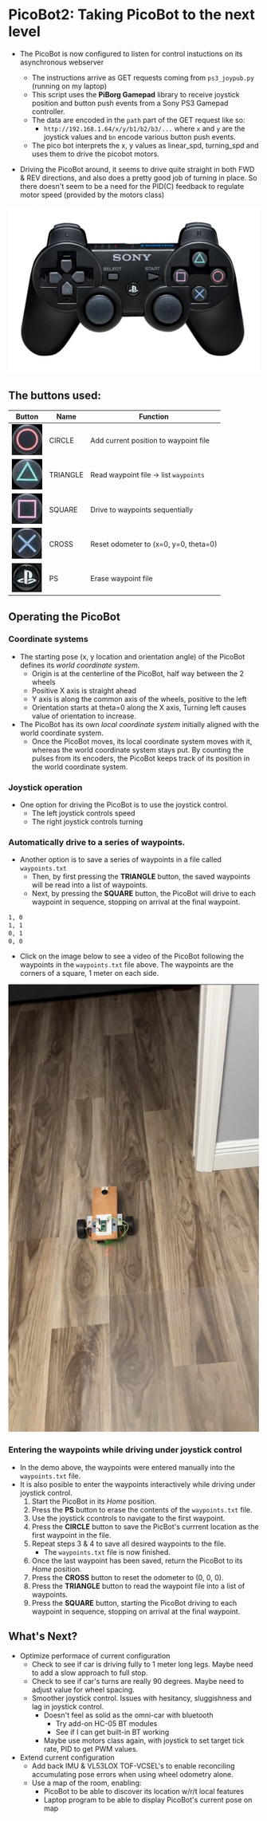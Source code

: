 # PicoBot2: Taking PicoBot to the next level

* The PicoBot is now configured to listen for control instuctions on its asynchronous webserver
    * The instructions arrive as GET requests coming from `ps3_joypub.py` (running on my laptop)
    * This script uses the **PiBorg Gamepad** library to receive joystick position and button push events from a Sony PS3 Gamepad controller.
    * The data are encoded in the `path` part of the GET request like so:
        * `http://192.168.1.64/x/y/b1/b2/b3/...` where `x` and `y` are the joystick values and `bn` encode various button push events.
    * The pico bot interprets the x, y values as linear_spd, turning_spd and uses them to drive the picobot motors.

* Driving the PicoBot around, it seems to drive quite straight in both FWD & REV directions, and also does a pretty good job of turning in place. So there doesn't seem to be a need for the  PID(C) feedback to regulate motor speed (provided by the motors class)

![PS3 gamepad controller](imgs/sony_ps3.jpg)

## The buttons used:

Button | Name  | Function
-------|-------|---------
![CIRCLE](imgs/circle.jpg) | CIRCLE | Add current position to waypoint file
![TRIANGLE](imgs/triangle.jpg) | TRIANGLE | Read waypoint file -> list `waypoints`
![SQUARE](imgs/square.jpg) | SQUARE | Drive to waypoints sequentially
![CROSS](imgs/cross.jpg) | CROSS | Reset odometer to (x=0, y=0, theta=0)
![PS](imgs/ps.jpg) | PS | Erase waypoint file

## Operating the PicoBot

### Coordinate systems

* The starting pose (x, y location and orientation angle) of the PicoBot defines its *world coordinate system*.
    * Origin is at the centerline of the PicoBot, half way between the 2 wheels
    * Positive X axis is straight ahead
    * Y axis is along the common axis of the wheels, positive to the left
    * Orientation starts at theta=0 along the X axis, Turning left causes value of orientation to increase.
* The PicoBot has its own *local coordinate system* initially aligned with the world coordinate system.
    * Once the PicoBot moves, its local coordinate system moves with it, whereas the world coordinate system stays put. By counting the pulses from its encoders, the PicoBot keeps track of its position in the world coordinate system.
    
### Joystick operation

* One option for driving the PicoBot is to use the joystick control.
    * The left joystick controls speed
    * The right joystick controls turning

### Automatically drive to a series of waypoints.

* Another option is to save a series of waypoints in a file called `waypoints.txt`
    * Then, by first pressing the **TRIANGLE** button, the saved waypoints will be read into a list of waypoints.
    * Next, by pressing the **SQUARE** button, the PicoBot will drive to each waypoint in sequence, stopping on arrival at the final waypoint.
```
1, 0
1, 1
0, 1
0, 0
```
* Click on the image below to see a video of the PicoBot following the waypoints in the `waypoints.txt` file above. The waypoints are the corners of a square, 1 meter on each side.

[![waypoint driving video](imgs/IMG_3366.png)](https://github.com/dblanding/PicoBot/assets/53412304/bc06bb61-378a-43b9-a90a-03d8c30c323c)


### Entering the waypoints while driving under joystick control

* In the demo above, the waypoints were entered manually into the `waypoints.txt` file.
* It is also posible to enter the waypoints interactively while driving under joystick control.
    1. Start the PicoBot in its *Home* position.
    2. Press the **PS** button to erase the contents of the `waypoints.txt` file.
    3. Use the joystick ccontrols to navigate to the first waypoint.
    4. Press the **CIRCLE** button to save the PicBot's currrent location as the first waypoint in the file.
    5. Repeat steps 3 & 4 to save all desired waypoints to the file.
        * The `waypoints.txt` file is now finished.
    6. Once the last waypoint has been saved, return the PicoBot to its *Home* position.
    7. Press the **CROSS** button to reset the odometer to (0, 0, 0).
    8. Press the **TRIANGLE** button to read the waypoint file into a list of waypoints.
    9. Press the **SQUARE** button, starting the PicoBot driving to each waypoint in sequence, stopping on arrival at the final waypoint.
    
## What's Next?

* Optimize performace of current configuration
    * Check to see if car is driving fully to 1 meter long legs. Maybe need to add a slow approach to full stop.
    * Check to see if car's turns are really 90 degrees. Maybe need to adjust value for wheel spacing.
    * Smoother joystick control. Issues with hesitancy, sluggishness and lag in joystick control.
        * Doesn't feel as solid as the omni-car with bluetooth
            * Try add-on HC-05 BT modules
            * See if I can get built-in BT working
        * Maybe use motors class again, with joystick to set target tick rate, PID to get PWM values.
* Extend current configuration 
    * Add back IMU & VL53LOX TOF-VCSEL's to enable reconciling accumulating pose errors when using wheel odometry alone.
    * Use a map of the room, enabling:
        * PicoBot to be able to discover its location w/r/t local features
        * Laptop program to be able to display PicoBot's current pose on map


